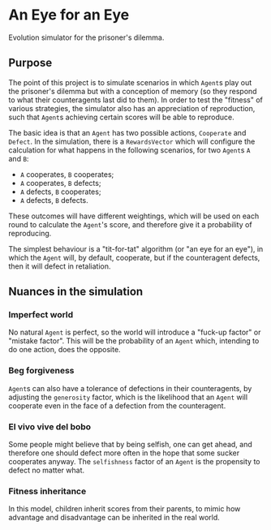 # An Eye for an Eye

Evolution simulator for the prisoner's dilemma.

## Purpose

The point of this project is to simulate scenarios in which `Agent`s
play out the prisoner's dilemma but with a conception of memory (so
they respond to what their counteragents last did to them). In order
to test the "fitness" of various strategies, the simulator also has
an appreciation of reproduction, such that `Agent`s achieving certain
scores will be able to reproduce.

The basic idea is that an `Agent` has two possible actions, `Cooperate`
and `Defect`. In the simulation, there is a `RewardsVector` which will
configure the calculation for what happens in the following scenarios,
for two `Agent`s `A` and `B`:

* `A` cooperates, `B` cooperates;
* `A` cooperates, `B` defects;
* `A` defects, `B` cooperates;
* `A` defects, `B` defects.

These outcomes will have different weightings, which will be used on
each round to calculate the `Agent`'s score, and therefore give it a
probability of reproducing.

The simplest behaviour is a "tit-for-tat" algorithm (or "an eye for an
eye"), in which the `Agent` will, by default, cooperate, but if the
counteragent defects, then it will defect in retaliation.

## Nuances in the simulation

### Imperfect world

No natural `Agent` is perfect, so the world will introduce a "fuck-up
factor" or "mistake factor". This will be the probability of an `Agent`
which, intending to do one action, does the opposite.

### Beg forgiveness

`Agent`s can also have a tolerance of defections in their counteragents,
by adjusting the `generosity` factor, which is the likelihood that
an `Agent` will cooperate even in the face of a defection from the
counteragent.

### El vivo vive del bobo

Some people might believe that by being selfish, one can get ahead, and
therefore one should defect more often in the hope that some sucker
cooperates anyway. The `selfishness` factor of an `Agent` is the
propensity to defect no matter what.

### Fitness inheritance

In this model, children inherit scores from their parents, to mimic how
advantage and disadvantage can be inherited in the real world.
